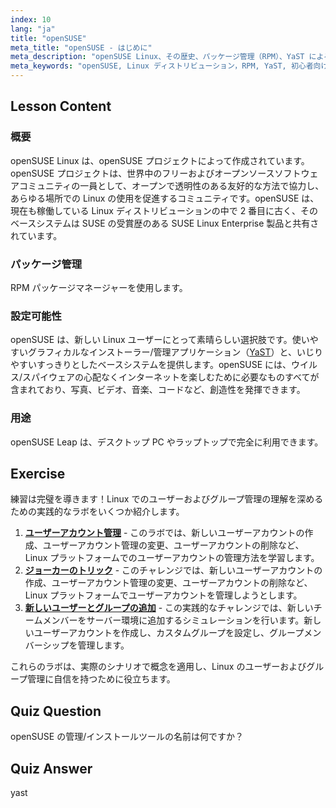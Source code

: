 ```yaml
---
index: 10
lang: "ja"
title: "openSUSE"
meta_title: "openSUSE - はじめに"
meta_description: "openSUSE Linux、その歴史、パッケージ管理（RPM）、YaST による設定可能性について学びましょう。openSUSE が初心者にとって素晴らしい理由を発見してください。"
meta_keywords: "openSUSE, Linux ディストリビューション，RPM, YaST, 初心者向け Linux, openSUSE チュートリアル，Linux ガイド"
---
```


## Lesson Content

### 概要

openSUSE Linux は、openSUSE プロジェクトによって作成されています。openSUSE プロジェクトは、世界中のフリーおよびオープンソースソフトウェアコミュニティの一員として、オープンで透明性のある友好的な方法で協力し、あらゆる場所での Linux の使用を促進するコミュニティです。openSUSE は、現在も稼働している Linux ディストリビューションの中で 2 番目に古く、そのベースシステムは SUSE の受賞歴のある SUSE Linux Enterprise 製品と共有されています。

### パッケージ管理

RPM パッケージマネージャーを使用します。

### 設定可能性

openSUSE は、新しい Linux ユーザーにとって素晴らしい選択肢です。使いやすいグラフィカルなインストーラー/管理アプリケーション（[YaST](http://yast.github.io/)）と、いじりやすいすっきりとしたベースシステムを提供します。openSUSE には、ウイルス/スパイウェアの心配なくインターネットを楽しむために必要なものすべてが含まれており、写真、ビデオ、音楽、コードなど、創造性を発揮できます。

### 用途

openSUSE Leap は、デスクトップ PC やラップトップで完全に利用できます。

## Exercise

練習は完璧を導きます！Linux でのユーザーおよびグループ管理の理解を深めるための実践的なラボをいくつか紹介します。

1. **[ユーザーアカウント管理](https://labex.io/ja/labs/linux-user-account-management-49)** - このラボでは、新しいユーザーアカウントの作成、ユーザーアカウント管理の変更、ユーザーアカウントの削除など、Linux プラットフォームでのユーザーアカウントの管理方法を学習します。
2. **[ジョーカーのトリック](https://labex.io/ja/labs/linux-the-joker-s-trick-270247)** - このチャレンジでは、新しいユーザーアカウントの作成、ユーザーアカウント管理の変更、ユーザーアカウントの削除など、Linux プラットフォームでユーザーアカウントを管理しようとします。
3. **[新しいユーザーとグループの追加](https://labex.io/ja/labs/linux-add-new-user-and-group-17987)** - この実践的なチャレンジでは、新しいチームメンバーをサーバー環境に追加するシミュレーションを行います。新しいユーザーアカウントを作成し、カスタムグループを設定し、グループメンバーシップを管理します。

これらのラボは、実際のシナリオで概念を適用し、Linux のユーザーおよびグループ管理に自信を持つために役立ちます。

## Quiz Question

openSUSE の管理/インストールツールの名前は何ですか？

## Quiz Answer

yast
